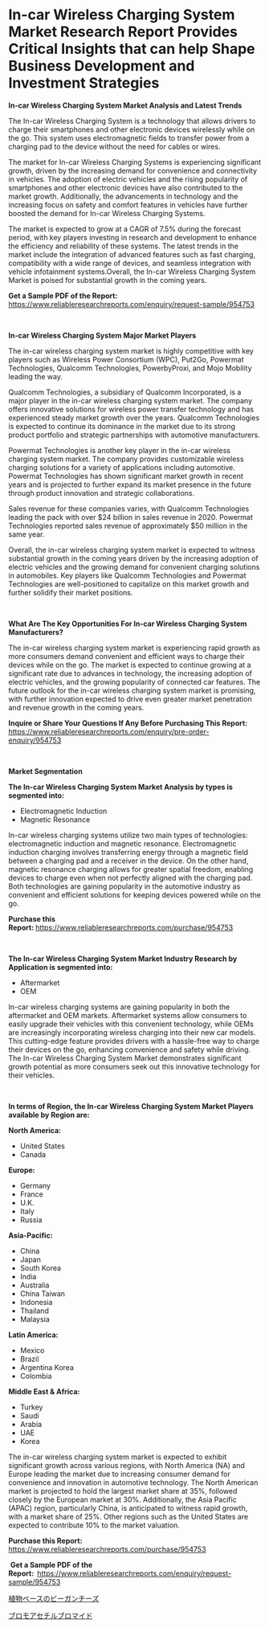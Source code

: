 <p><h1>In-car Wireless Charging System Market Research Report Provides Critical Insights that can help Shape Business Development and Investment Strategies</h1></p><p><strong>In-car Wireless Charging System Market Analysis and Latest Trends</strong></p>
<p><p>The In-car Wireless Charging System is a technology that allows drivers to charge their smartphones and other electronic devices wirelessly while on the go. This system uses electromagnetic fields to transfer power from a charging pad to the device without the need for cables or wires.</p><p>The market for In-car Wireless Charging Systems is experiencing significant growth, driven by the increasing demand for convenience and connectivity in vehicles. The adoption of electric vehicles and the rising popularity of smartphones and other electronic devices have also contributed to the market growth. Additionally, the advancements in technology and the increasing focus on safety and comfort features in vehicles have further boosted the demand for In-car Wireless Charging Systems.</p><p>The market is expected to grow at a CAGR of 7.5% during the forecast period, with key players investing in research and development to enhance the efficiency and reliability of these systems. The latest trends in the market include the integration of advanced features such as fast charging, compatibility with a wide range of devices, and seamless integration with vehicle infotainment systems.Overall, the In-car Wireless Charging System Market is poised for substantial growth in the coming years.</p></p>
<p><strong>Get a Sample PDF of the Report:&nbsp;</strong> <a href="https://www.reliableresearchreports.com/enquiry/request-sample/954753">https://www.reliableresearchreports.com/enquiry/request-sample/954753</a></p>
<p>&nbsp;</p>
<p><strong>In-car Wireless Charging System Major Market Players</strong></p>
<p><p>The in-car wireless charging system market is highly competitive with key players such as Wireless Power Consortium (WPC), Put2Go, Powermat Technologies, Qualcomm Technologies, PowerbyProxi, and Mojo Mobility leading the way. </p><p>Qualcomm Technologies, a subsidiary of Qualcomm Incorporated, is a major player in the in-car wireless charging system market. The company offers innovative solutions for wireless power transfer technology and has experienced steady market growth over the years. Qualcomm Technologies is expected to continue its dominance in the market due to its strong product portfolio and strategic partnerships with automotive manufacturers.</p><p>Powermat Technologies is another key player in the in-car wireless charging system market. The company provides customizable wireless charging solutions for a variety of applications including automotive. Powermat Technologies has shown significant market growth in recent years and is projected to further expand its market presence in the future through product innovation and strategic collaborations.</p><p>Sales revenue for these companies varies, with Qualcomm Technologies leading the pack with over $24 billion in sales revenue in 2020. Powermat Technologies reported sales revenue of approximately $50 million in the same year.</p><p>Overall, the in-car wireless charging system market is expected to witness substantial growth in the coming years driven by the increasing adoption of electric vehicles and the growing demand for convenient charging solutions in automobiles. Key players like Qualcomm Technologies and Powermat Technologies are well-positioned to capitalize on this market growth and further solidify their market positions.</p></p>
<p>&nbsp;</p>
<p><strong>What Are The Key Opportunities For In-car Wireless Charging System Manufacturers?</strong></p>
<p><p>The in-car wireless charging system market is experiencing rapid growth as more consumers demand convenient and efficient ways to charge their devices while on the go. The market is expected to continue growing at a significant rate due to advances in technology, the increasing adoption of electric vehicles, and the growing popularity of connected car features. The future outlook for the in-car wireless charging system market is promising, with further innovation expected to drive even greater market penetration and revenue growth in the coming years.</p></p>
<p><strong>Inquire or Share Your Questions If Any Before Purchasing This Report:</strong> <a href="https://www.reliableresearchreports.com/enquiry/pre-order-enquiry/954753">https://www.reliableresearchreports.com/enquiry/pre-order-enquiry/954753</a></p>
<p>&nbsp;</p>
<p><strong>Market Segmentation</strong></p>
<p><strong>The In-car Wireless Charging System Market Analysis by types is segmented into:</strong></p>
<p><ul><li>Electromagnetic Induction</li><li>Magnetic Resonance</li></ul></p>
<p><p>In-car wireless charging systems utilize two main types of technologies: electromagnetic induction and magnetic resonance. Electromagnetic induction charging involves transferring energy through a magnetic field between a charging pad and a receiver in the device. On the other hand, magnetic resonance charging allows for greater spatial freedom, enabling devices to charge even when not perfectly aligned with the charging pad. Both technologies are gaining popularity in the automotive industry as convenient and efficient solutions for keeping devices powered while on the go.</p></p>
<p><strong>Purchase this Report:&nbsp;</strong><a href="https://www.reliableresearchreports.com/purchase/954753">https://www.reliableresearchreports.com/purchase/954753</a></p>
<p>&nbsp;</p>
<p><strong>The In-car Wireless Charging System Market Industry Research by Application is segmented into:</strong></p>
<p><ul><li>Aftermarket</li><li>OEM</li></ul></p>
<p><p>In-car wireless charging systems are gaining popularity in both the aftermarket and OEM markets. Aftermarket systems allow consumers to easily upgrade their vehicles with this convenient technology, while OEMs are increasingly incorporating wireless charging into their new car models. This cutting-edge feature provides drivers with a hassle-free way to charge their devices on the go, enhancing convenience and safety while driving. The In-car Wireless Charging System Market demonstrates significant growth potential as more consumers seek out this innovative technology for their vehicles.</p></p>
<p>&nbsp;</p>
<p><strong>In terms of Region, the In-car Wireless Charging System Market Players available by Region are:</strong></p>
<p>
    <p> <strong> North America: </strong>
        <ul>
            <li>United States</li>
            <li>Canada</li>
        </ul>
        </p> 
    <p> <strong> Europe: </strong>
        <ul>
            <li>Germany</li>
            <li>France</li>
            <li>U.K.</li>
            <li>Italy</li>
            <li>Russia</li>
        </ul>
        </p> 
    <p> <strong> Asia-Pacific: </strong>
        <ul>
            <li>China</li>
            <li>Japan</li>
            <li>South Korea</li>
            <li>India</li>
            <li>Australia</li>
            <li>China Taiwan</li>
            <li>Indonesia</li>
            <li>Thailand</li>
            <li>Malaysia</li>
        </ul>
        </p> 
    <p> <strong> Latin America: </strong>
        <ul>
            <li>Mexico</li>
            <li>Brazil</li>
            <li>Argentina Korea</li>
            <li>Colombia</li>
        </ul>
        </p> 
    <p> <strong> Middle East & Africa: </strong>
        <ul>
            <li>Turkey</li>
            <li>Saudi</li>
            <li>Arabia</li>
            <li>UAE</li>
            <li>Korea</li>
        </ul>
    </p>
    </p>
<p><p>The in-car wireless charging system market is expected to exhibit significant growth across various regions, with North America (NA) and Europe leading the market due to increasing consumer demand for convenience and innovation in automotive technology. The North American market is projected to hold the largest market share at 35%, followed closely by the European market at 30%. Additionally, the Asia Pacific (APAC) region, particularly China, is anticipated to witness rapid growth, with a market share of 25%. Other regions such as the United States are expected to contribute 10% to the market valuation.</p></p>
<p><strong>Purchase this Report: </strong><a href="https://www.reliableresearchreports.com/purchase/954753">https://www.reliableresearchreports.com/purchase/954753</a></p>
<p>&nbsp;<strong>Get a Sample PDF of the Report:&nbsp;&nbsp;</strong><a href="https://www.reliableresearchreports.com/enquiry/request-sample/954753">https://www.reliableresearchreports.com/enquiry/request-sample/954753</a></p>
<p><strong></strong></p>
<p><p><a href="https://github.com/laurenreichert/Market-Research-Report-List-1/blob/main/785728312532.md">植物ベースのビーガンチーズ</a></p><p><a href="https://github.com/RodHoppe07/Market-Research-Report-List-1/blob/main/460150512533.md">ブロモアセチルブロマイド</a></p></p>